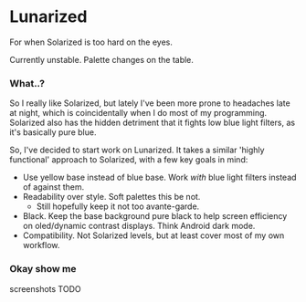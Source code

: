 # Lunarized
For when Solarized is too hard on the eyes.

Currently unstable. Palette changes on the table.

### What..?
So I really like Solarized, but lately I've been more prone to headaches late at night, which is coincidentally when I do most of my programming. Solarized also has the hidden detriment that it fights low blue light filters, as it's basically pure blue.

So, I've decided to start work on Lunarized. It takes a similar 'highly functional' approach to Solarized, with a few key goals in mind:
 * Use yellow base instead of blue base. Work *with* blue light filters instead of against them.
 * Readability over style. Soft palettes this be not.
   * Still hopefully keep it not too avante-garde.
 * Black. Keep the base background pure black to help screen efficiency on oled/dynamic contrast displays. Think Android dark mode.
 * Compatibility. Not Solarized levels, but at least cover most of my own workflow.

### Okay show me
screenshots TODO
